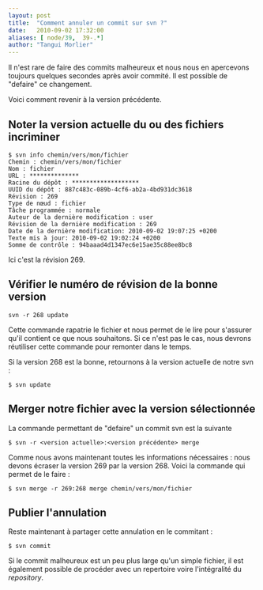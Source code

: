 ```yaml
---
layout: post
title:  "Comment annuler un commit sur svn ?"
date:   2010-09-02 17:32:00
aliases: [ node/39,  39-.*]
author: "Tangui Morlier"
---
```

Il n'est rare de faire des commits malheureux et nous nous en apercevons
toujours quelques secondes après avoir commité. Il est possible de
"defaire" ce changement.

Voici comment revenir à la version précédente.

Noter la version actuelle du ou des fichiers incriminer
-------------------------------------------------------

    $ svn info chemin/vers/mon/fichier
    Chemin : chemin/vers/mon/fichier
    Nom : fichier
    URL : **************
    Racine du dépôt : *******************
    UUID du dépôt : 887c483c-089b-4cf6-ab2a-4bd931dc3618
    Révision : 269
    Type de nœud : fichier
    Tâche programmée : normale
    Auteur de la dernière modification : user
    Révision de la dernière modification : 269
    Date de la dernière modification: 2010-09-02 19:07:25 +0200
    Texte mis à jour: 2010-09-02 19:02:24 +0200
    Somme de contrôle : 94baaad4d1347ec6e15ae35c88ee8bc8

Ici c'est la révision 269.

Vérifier le numéro de révision de la bonne version
--------------------------------------------------

    svn -r 268 update

Cette commande rapatrie le fichier et nous permet de le lire pour
s'assurer qu'il contient ce que nous souhaitons. Si ce n'est pas le cas,
nous devrons réutiliser cette commande pour remonter dans le temps.

Si la version 268 est la bonne, retournons à la version actuelle de
notre svn :

    $ svn update

Merger notre fichier avec la version sélectionnée
-------------------------------------------------

La commande permettant de "defaire" un commit svn est la suivante

    $ svn -r <version actuelle>:<version précédente> merge 

Comme nous avons maintenant toutes les informations nécessaires : nous
devons écraser la version 269 par la version 268. Voici la commande qui
permet de le faire :

    $ svn merge -r 269:268 merge chemin/vers/mon/fichier

Publier l'annulation
--------------------

Reste maintenant à partager cette annulation en le commitant :

    $ svn commit

Si le commit malheureux est un peu plus large qu'un simple fichier, il
est également possible de procéder avec un repertoire voire
l'intégralité du *repository*.

